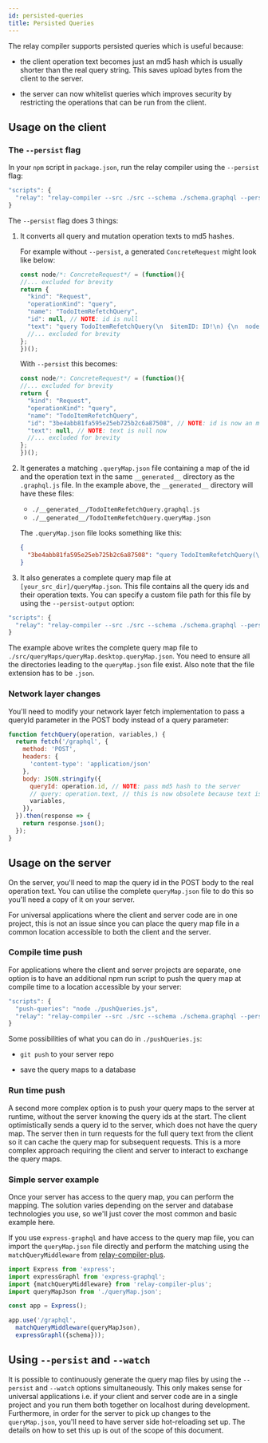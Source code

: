 ```yaml
---
id: persisted-queries
title: Persisted Queries
---
```


The relay compiler supports persisted queries which is useful because:

* the client operation text becomes just an md5 hash which is usually shorter than the real
query string. This saves upload bytes from the client to the server.

* the server can now whitelist queries which improves security by restricting the operations
that can be run from the client.

## Usage on the client

### The `--persist` flag
In your `npm` script in `package.json`, run the relay compiler using the `--persist` flag:

```js
"scripts": {
  "relay": "relay-compiler --src ./src --schema ./schema.graphql --persist"
}
```

The `--persist` flag does 3 things:

1. It converts all query and mutation operation texts to md5 hashes.

    For example without `--persist`, a generated `ConcreteRequest` might look like below:

    ```js
    const node/*: ConcreteRequest*/ = (function(){
    //... excluded for brevity
    return {
      "kind": "Request",
      "operationKind": "query",
      "name": "TodoItemRefetchQuery",
      "id": null, // NOTE: id is null
      "text": "query TodoItemRefetchQuery(\n  $itemID: ID!\n) {\n  node(id: $itemID) {\n    ...TodoItem_item_2FOrhs\n  }\n}\n\nfragment TodoItem_item_2FOrhs on Todo {\n    text\n    isComplete\n}\n",
      //... excluded for brevity
    };
    })();
    ```

    With `--persist` this becomes:

    ```js
    const node/*: ConcreteRequest*/ = (function(){
    //... excluded for brevity
    return {
      "kind": "Request",
      "operationKind": "query",
      "name": "TodoItemRefetchQuery",
      "id": "3be4abb81fa595e25eb725b2c6a87508", // NOTE: id is now an md5 hash of the query text
      "text": null, // NOTE: text is null now
      //... excluded for brevity
    };
    })();
    ```

2. It generates a matching `.queryMap.json` file containing a map of the id and the operation text in the same `__generated__`
directory as the `.graphql.js` file. In the example above, the `__generated__` directory will have these files:

    * `./__generated__/TodoItemRefetchQuery.graphql.js`
    * `./__generated__/TodoItemRefetchQuery.queryMap.json`

    The `.queryMap.json` file looks something like this:

    ```json
    {
      "3be4abb81fa595e25eb725b2c6a87508": "query TodoItemRefetchQuery(\n  $itemID: ID!\n) {\n  node(id: $itemID) {\n    ...TodoItem_item_2FOrhs\n  }\n}\n\nfragment TodoItem_item_2FOrhs on Todo {\n    text\n    isComplete\n}\n"
    }
    ```

3. It also generates a complete query map file at `[your_src_dir]/queryMap.json`. This file contains all the query ids
and their operation texts. You can specify a custom file path for this file by using the `--persist-output` option:

```js
"scripts": {
  "relay": "relay-compiler --src ./src --schema ./schema.graphql --persist --persist-output ./src/queryMaps/queryMap.desktop.queryMap.json"
}
```

The example above writes the complete query map file to `./src/queryMaps/queryMap.desktop.queryMap.json`. You need to ensure all the directories
leading to the `queryMap.json` file exist. Also note that the file extension has to be `.json`.

### Network layer changes
You'll need to modify your network layer fetch implementation to pass a queryId parameter in the POST body instead of a query parameter:

```js
function fetchQuery(operation, variables,) {
  return fetch('/graphql', {
    method: 'POST',
    headers: {
      'content-type': 'application/json'
    },
    body: JSON.stringify({
      queryId: operation.id, // NOTE: pass md5 hash to the server
      // query: operation.text, // this is now obsolete because text is null
      variables,
    }),
  }).then(response => {
    return response.json();
  });
}
```

## Usage on the server
On the server, you'll need to map the query id in the POST body to the real operation text. You can utilise the complete
`queryMap.json` file to do this so you'll need a copy of it on your server.

For universal applications where the client and server code are in one project, this is not an issue since you can place
the query map file in a common location accessible to both the client and the server.

### Compile time push
For applications where the client and server projects are separate, one option is to have an additional npm run script
to push the query map at compile time to a location accessible by your server:

```js
"scripts": {
  "push-queries": "node ./pushQueries.js",
  "relay": "relay-compiler --src ./src --schema ./schema.graphql --persist && npm run push-queries"
}
```

Some possibilities of what you can do in `./pushQueries.js`:

* `git push` to your server repo

* save the query maps to a database

### Run time push
A second more complex option is to push your query maps to the server at runtime, without the server knowing the query ids at the start.
The client optimistically sends a query id to the server, which does not have the query map. The server then in turn requests
for the full query text from the client so it can cache the query map for subsequent requests. This is a more complex approach
requiring the client and server to interact to exchange the query maps.

### Simple server example
Once your server has access to the query map, you can perform the mapping. The solution varies depending on the server and
database technologies you use, so we'll just cover the most common and basic example here.

If you use `express-graphql` and have access to the query map file, you can import the `queryMap.json` file directly and
perform the matching using the `matchQueryMiddleware` from [relay-compiler-plus](https://github.com/yusinto/relay-compiler-plus).

```js
import Express from 'express';
import expressGraphl from 'express-graphql';
import {matchQueryMiddleware} from 'relay-compiler-plus';
import queryMapJson from './queryMap.json';

const app = Express();

app.use('/graphql',
  matchQueryMiddleware(queryMapJson),
  expressGraphl({schema}));
```

## Using `--persist` and `--watch`
It is possible to continuously generate the query map files by using the `--persist` and `--watch` options simultaneously.
This only makes sense for universal applications i.e. if your client and server code are in a single project
and you run them both together on localhost during development. Furthermore, in order for the server to pick up changes
to the `queryMap.json`, you'll need to have server side hot-reloading set up. The details on how to set this up
is out of the scope of this document.

